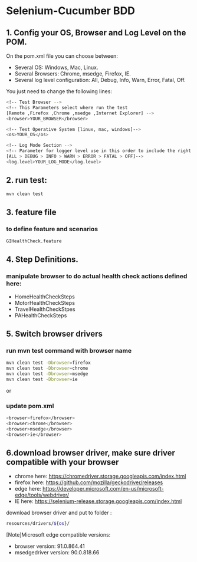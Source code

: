 # Selenium-Cucumber BDD 

## 1. Config your OS, Browser and Log Level on the POM.

On the pom.xml file you can choose between:
- Several OS: Windows, Mac, Linux.
- Several Browsers: Chrome, msedge, Firefox, IE.
- Several log level configuration:  All, Debug, Info, Warn, Error, Fatal, Off.

You just need to change the following lines:

```bash
<!-- Test Browser -->
<!-- This Parameters select where run the test 
[Remote ,Firefox ,Chrome ,msedge ,Internet Explorer] -->
<browser>YOUR_BROWSER</browser>

<!-- Test Operative System [linux, mac, windows]-->
<os>YOUR_OS</os>

<!-- Log Mode Section -->
<!-- Parameter for logger level use in this order to include the right information 
[ALL > DEBUG > INFO > WARN > ERROR > FATAL > OFF]-->
<log.level>YOUR_LOG_MODE</log.level>
```

## 2. run test:

```bash
mvn clean test
```

## 3. feature file
### to define feature and scenarios
```bash
GIHealthCheck.feature
```

## 4. Step Definitions. 
### manipulate browser to do actual health check actions defined here: 
- HomeHealthCheckSteps
- MotorHealthCheckSteps
- TravelHealthCheckStpes
- PAHealthCheckSteps


## 5. Switch browser drivers

### run mvn test command with browser name

```bash
mvn clean test -Dbrowser=firefox
mvn clean test -Dbrowser=chrome
mvn clean test -Dbrowser=msedge
mvn clean test -Dbrowser=ie
```
or

### update pom.xml

```bash
<browser>firefox</browser>
<browser>chrome</browser>
<browser>msedge</browser>
<browser>ie</browser>
```

## 6.download browser driver, make sure driver compatible with your browser

- chrome here: https://chromedriver.storage.googleapis.com/index.html
- firefox here: https://github.com/mozilla/geckodriver/releases
- edge here: https://developer.microsoft.com/en-us/microsoft-edge/tools/webdriver/
- IE here: https://selenium-release.storage.googleapis.com/index.html

download browser driver and put to folder :
```bash
resources/drivers/${os}/
```

[Note]Microsoft edge compatible versions:
- browser version: 91.0.864.41 
- msedgedriver version: 90.0.818.66




